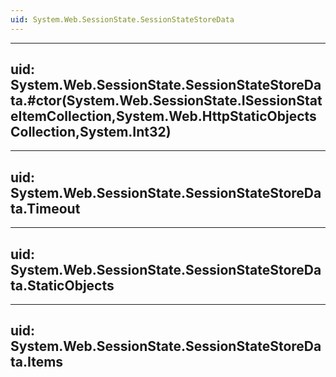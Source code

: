 ```yaml
---
uid: System.Web.SessionState.SessionStateStoreData
---
```


---
uid: System.Web.SessionState.SessionStateStoreData.#ctor(System.Web.SessionState.ISessionStateItemCollection,System.Web.HttpStaticObjectsCollection,System.Int32)
---

---
uid: System.Web.SessionState.SessionStateStoreData.Timeout
---

---
uid: System.Web.SessionState.SessionStateStoreData.StaticObjects
---

---
uid: System.Web.SessionState.SessionStateStoreData.Items
---
